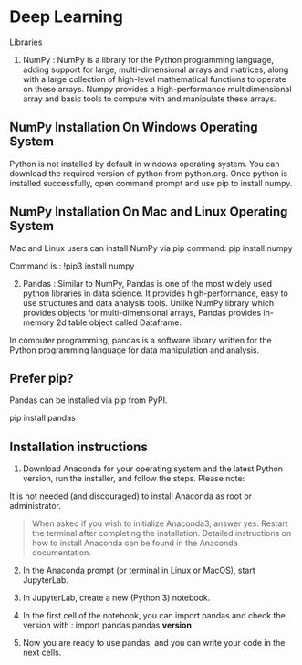 # Deep  Learning

Libraries 

1. NumPy : NumPy is a library for the Python programming language, adding support for large, multi-dimensional arrays and matrices, along with a large collection of high-level mathematical functions to operate on these arrays. Numpy provides a high-performance multidimensional array and basic tools to compute with and manipulate these arrays.

## NumPy Installation On Windows Operating System

Python is not installed by default in windows operating system. You can download the required version of python from python.org. Once python is installed successfully, open command prompt and use pip to install numpy.

## NumPy Installation On Mac and Linux Operating System

Mac and Linux users can install NumPy via pip command:
pip install numpy

 Command is : !pip3 install numpy
 
2. Pandas : Similar to NumPy, Pandas is one of the most widely used python libraries in data science. It provides high-performance, easy to use structures and data analysis tools. Unlike NumPy library which provides objects for multi-dimensional arrays, Pandas provides in-memory 2d table object called Dataframe.

In computer programming, pandas is a software library written for the Python programming language for data manipulation and analysis. 

## Prefer pip?

Pandas can be installed via pip from PyPI.

pip install pandas

## Installation instructions

1. Download Anaconda for your operating system and the latest Python version, run the installer, and follow the steps. Please note:

It is not needed (and discouraged) to install Anaconda as root or administrator.
 > When asked if you wish to initialize Anaconda3, answer yes.
 > Restart the terminal after completing the installation.
 > Detailed instructions on how to install Anaconda can be found in the Anaconda documentation.

2. In the Anaconda prompt (or terminal in Linux or MacOS), start JupyterLab.

3. In JupyterLab, create a new (Python 3) notebook.

4. In the first cell of the notebook, you can import pandas and check the version with : 
import pandas
pandas.__version__

5. Now you are ready to use pandas, and you can write your code in the next cells.
